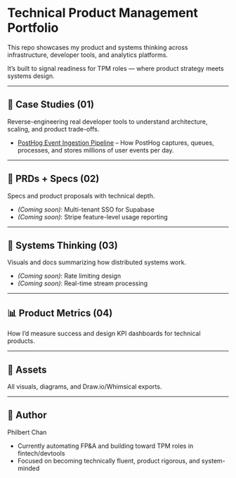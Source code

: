 # Technical Product Management Portfolio

This repo showcases my product and systems thinking across infrastructure, developer tools, and analytics platforms.

It’s built to signal readiness for TPM roles — where product strategy meets systems design.

---

## 📘 Case Studies (01)

Reverse-engineering real developer tools to understand architecture, scaling, and product trade-offs.

- [PostHog Event Ingestion Pipeline](01-case-studies/posthog-ingestion-pipeline.md) – How PostHog captures, queues, processes, and stores millions of user events per day.

---

## 📄 PRDs + Specs (02)

Specs and product proposals with technical depth.

- *(Coming soon)*: Multi-tenant SSO for Supabase  
- *(Coming soon)*: Stripe feature-level usage reporting

---

## 🧠 Systems Thinking (03)

Visuals and docs summarizing how distributed systems work.

- *(Coming soon)*: Rate limiting design  
- *(Coming soon)*: Real-time stream processing

---

## 📊 Product Metrics (04)

How I’d measure success and design KPI dashboards for technical products.

---

## 🔧 Assets

All visuals, diagrams, and Draw.io/Whimsical exports.

---

## 🧭 Author

Philbert Chan  
- Currently automating FP&A and building toward TPM roles in fintech/devtools  
- Focused on becoming technically fluent, product rigorous, and system-minded
